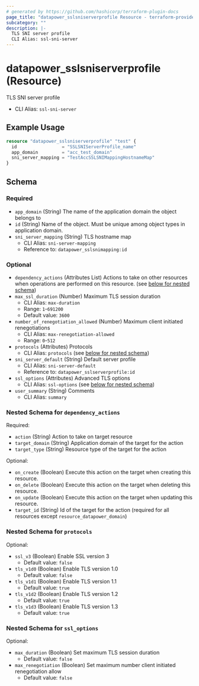 ```yaml
---
# generated by https://github.com/hashicorp/terraform-plugin-docs
page_title: "datapower_sslsniserverprofile Resource - terraform-provider-datapower"
subcategory: ""
description: |-
  TLS SNI server profile
  CLI Alias: ssl-sni-server
---
```


# datapower_sslsniserverprofile (Resource)

TLS SNI server profile
  - CLI Alias: `ssl-sni-server`

## Example Usage

```terraform
resource "datapower_sslsniserverprofile" "test" {
  id                 = "SSLSNIServerProfile_name"
  app_domain         = "acc_test_domain"
  sni_server_mapping = "TestAccSSLSNIMappingHostnameMap"
}
```

<!-- schema generated by tfplugindocs -->
## Schema

### Required

- `app_domain` (String) The name of the application domain the object belongs to
- `id` (String) Name of the object. Must be unique among object types in application domain.
- `sni_server_mapping` (String) TLS hostname map
  - CLI Alias: `sni-server-mapping`
  - Reference to: `datapower_sslsnimapping:id`

### Optional

- `dependency_actions` (Attributes List) Actions to take on other resources when operations are performed on this resource. (see [below for nested schema](#nestedatt--dependency_actions))
- `max_ssl_duration` (Number) Maximum TLS session duration
  - CLI Alias: `max-duration`
  - Range: `1`-`691200`
  - Default value: `3600`
- `number_of_renegotiation_allowed` (Number) Maximum client initiated renegotiations
  - CLI Alias: `max-renegotiation-allowed`
  - Range: `0`-`512`
- `protocols` (Attributes) Protocols
  - CLI Alias: `protocols` (see [below for nested schema](#nestedatt--protocols))
- `sni_server_default` (String) Default server profile
  - CLI Alias: `sni-server-default`
  - Reference to: `datapower_sslserverprofile:id`
- `ssl_options` (Attributes) Advanced TLS options
  - CLI Alias: `ssl-options` (see [below for nested schema](#nestedatt--ssl_options))
- `user_summary` (String) Comments
  - CLI Alias: `summary`

<a id="nestedatt--dependency_actions"></a>
### Nested Schema for `dependency_actions`

Required:

- `action` (String) Action to take on target resource
- `target_domain` (String) Application domain of the target for the action
- `target_type` (String) Resource type of the target for the action

Optional:

- `on_create` (Boolean) Execute this action on the target when creating this resource.
- `on_delete` (Boolean) Execute this action on the target when deleting this resource.
- `on_update` (Boolean) Execute this action on the target when updating this resource.
- `target_id` (String) Id of the target for the action (required for all resources except `resource_datapower_domain`)


<a id="nestedatt--protocols"></a>
### Nested Schema for `protocols`

Optional:

- `ssl_v3` (Boolean) Enable SSL version 3
  - Default value: `false`
- `tls_v1d0` (Boolean) Enable TLS version 1.0
  - Default value: `false`
- `tls_v1d1` (Boolean) Enable TLS version 1.1
  - Default value: `true`
- `tls_v1d2` (Boolean) Enable TLS version 1.2
  - Default value: `true`
- `tls_v1d3` (Boolean) Enable TLS version 1.3
  - Default value: `true`


<a id="nestedatt--ssl_options"></a>
### Nested Schema for `ssl_options`

Optional:

- `max_duration` (Boolean) Set maximum TLS session duration
  - Default value: `false`
- `max_renegotiation` (Boolean) Set maximum number client initiated renegotiation allow
  - Default value: `false`
